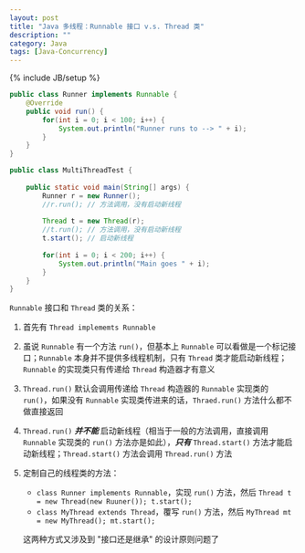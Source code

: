 ```yaml
---
layout: post
title: "Java 多线程：Runnable 接口 v.s. Thread 类"
description: ""
category: Java
tags: [Java-Concurrency]
---
```

{% include JB/setup %}

```java
public class Runner implements Runnable {  
	@Override  
	public void run() {  
		for(int i = 0; i < 100; i++) {  
			System.out.println("Runner runs to --> " + i);  
		}  
	}  
}  
```

```java
public class MultiThreadTest {  
  
	public static void main(String[] args) {  
		Runner r = new Runner();  
		//r.run(); // 方法调用，没有启动新线程  
  
		Thread t = new Thread(r);  
		//t.run(); // 方法调用，没有启动新线程  
		t.start(); // 启动新线程  
		  
		for(int i = 0; i < 200; i++) {  
			System.out.println("Main goes " + i);   
		}  
	} 
}  
```

`Runnable` 接口和 `Thread` 类的关系：

1. 首先有 `Thread implememts Runnable`
2. 虽说 `Runnable` 有一个方法 `run()`，但基本上 `Runnable` 可以看做是一个标记接口；`Runnable` 本身并不提供多线程机制，只有 `Thread` 类才能启动新线程；`Runnable` 的实现类只有传递给 `Thread` 构造器才有意义
3. `Thread.run()` 默认会调用传递给 `Thread` 构造器的 `Runnable` 实现类的 `run()`，如果没有 `Runnable` 实现类传进来的话，`Thraed.run()` 方法什么都不做直接返回
4. `Thread.run()` _**并不能**_ 启动新线程（相当于一般的方法调用，直接调用 `Runnable` 实现类的 `run()` 方法亦是如此），_**只有**_ `Thread.start()` 方法才能启动新线程；`Thread.start()` 方法会调用 `Thread.run()` 方法
5. 定制自己的线程类的方法：

	* `class Runner implements Runnable`，实现 `run()` 方法，然后 `Thread t = new Thread(new Ruuner()); t.start();`
	* `class MyThread extends Thread`，覆写 `run()` 方法，然后 `MyThread mt = new MyThread(); mt.start();`

	这两种方式又涉及到 "接口还是继承" 的设计原则问题了